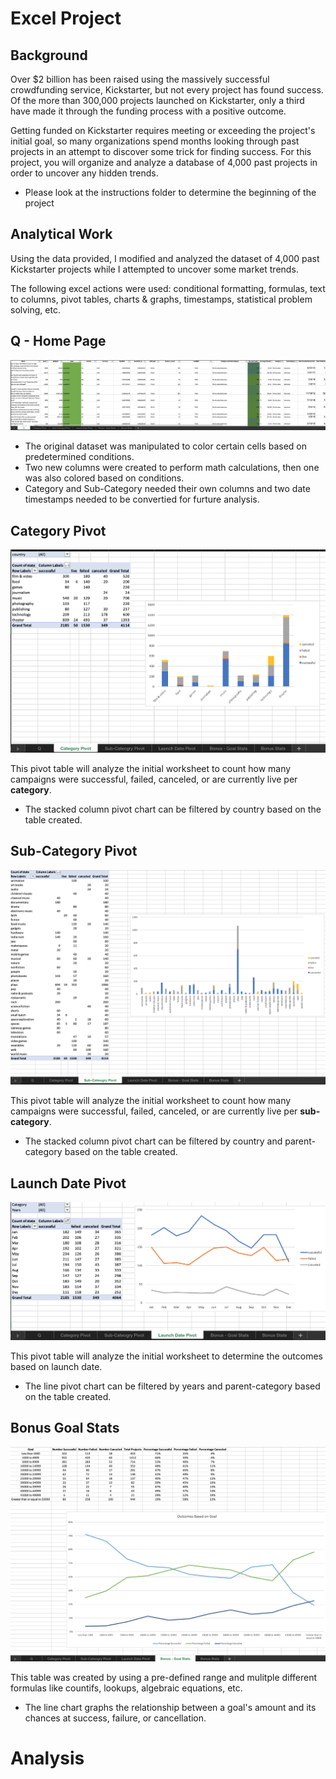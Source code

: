 # Excel Project

## Background

Over $2 billion has been raised using the massively successful crowdfunding service, Kickstarter, but not every project has found success. Of the more than 300,000 projects launched on Kickstarter, only a third have made it through the funding process with a positive outcome.

Getting funded on Kickstarter requires meeting or exceeding the project's initial goal, so many organizations spend months looking through past projects in an attempt to discover some trick for finding success. For this project, you will organize and analyze a database of 4,000 past projects in order to uncover any hidden trends.

* Please look at the instructions folder to determine the beginning of the project

## Analytical Work

Using the data provided, I modified and analyzed the dataset of 4,000 past Kickstarter projects while I attempted to uncover some market trends.

The following excel actions were used: conditional formatting, formulas, text to columns, pivot tables, charts & graphs, timestamps, statistical problem solving, etc. 


## Q - Home Page


![ ](images/Q.png)

* The original dataset was manipulated to color certain cells based on predetermined conditions. 
* Two new columns were created to perform math calculations, then one was also colored based on conditions. 
* Category and Sub-Category needed their own columns and two date timestamps needed to be convertied for furture analysis. 


## Category Pivot


![ ](images/CategoryPivot.png)

This pivot table will analyze the initial worksheet to count how many campaigns were successful, failed, canceled, or are currently live per **category**.

* The stacked column pivot chart can be filtered by country based on the table created.


## Sub-Category Pivot


![ ](images/SubCategoryPivot.png)

This pivot table will analyze the initial worksheet to count how many campaigns were successful, failed, canceled, or are currently live per **sub-category**.

* The stacked column pivot chart can be filtered by country and parent-category based on the table created.


## Launch Date Pivot


![ ](images/LaunchDatePivot.png)

This pivot table will analyze the initial worksheet to determine the outcomes based on launch date.

* The line pivot chart can be filtered by years and parent-category based on the table created.


## Bonus Goal Stats


![ ](images/BonusGoalStats.png)

This table was created by using a pre-defined range and mulitple different formulas like countifs, lookups, algebraic equations, etc.

*  The line chart graphs the relationship between a goal's amount and its chances at success, failure, or cancellation.


# Analysis


